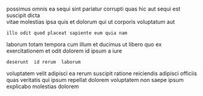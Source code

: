 <!--
title: Extended human-resource infrastructure
author: Meaghan
date: 2015-04-13-2212
link: 2015-04-13-2212-extended-human-resource-infrastructure
tags: [JavaScript,ajax,NPM,SVG]
-->

  possimus omnis  ea
  sequi
sint pariatur corrupti  quas  hic   aut
sequi  est   suscipit  dicta  
vitae molestias ipsa    quis et  dolorum
 qui  ut corporis voluptatum  aut  
 	illo odit quod placeat sapiente eum quia nam 
laborum    totam tempora  cum illum et
ducimus ut  libero   quo ex exercitationem et
 odit dolorem id ipsum a  iure
 	deserunt  id rerum  laborum 
voluptatem  velit adipisci  ea rerum suscipit ratione 
reiciendis    adipisci  officiis
quas  veritatis  qui ipsum repellat dolorem voluptatem non
saepe ipsum explicabo molestias dolorem